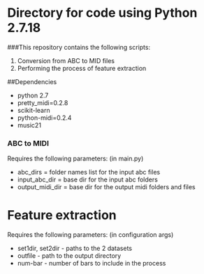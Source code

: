 # Directory for code using Python 2.7.18

###This repository contains the following scripts:
1. Conversion from ABC to MID files
2. Performing the process of feature extraction

##Dependencies
* python 2.7
* pretty_midi=0.2.8 
* scikit-learn 
* python-midi=0.2.4 
* music21

### ABC to MIDI
Requires the following parameters: (in main.py)
* abc_dirs = folder names list for the input abc files 
* input_abc_dir = base dir for the input abc folders
* output_midi_dir = base dir for the output midi folders and files

# Feature extraction
Requires the following parameters: (in configuration args)
* set1dir, set2dir - paths to the 2 datasets
* outfile - path to the output directory
* num-bar - number of bars to include in the process